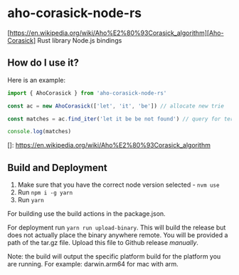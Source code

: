 # aho-corasick-node-rs

[https://en.wikipedia.org/wiki/Aho%E2%80%93Corasick_algorithm][Aho-Corasick] Rust library Node.js bindings

## How do I use it?

Here is an example:

```javascript
import { AhoCorasick } from 'aho-corasick-node-rs'

const ac = new AhoCorasick(['let', 'it', 'be']) // allocate new trie

const matches = ac.find_iter('let it be be not found') // query for terms

console.log(matches)

```

[]: https://en.wikipedia.org/wiki/Aho%E2%80%93Corasick_algorithm

## Build and Deployment

1. Make sure that you have the correct node version selected - `nvm use`
2. Run `npm i -g yarn`
3. Run `yarn`

For building use the build actions in the package.json.

For deployment run `yarn run upload-binary`. This will build the release but does not actually place the binary anywhere remote. You will be provided a path of the tar.gz file. Upload this file to Github release _manually_. 

Note: the build will output the specific platform build for the platform you are running. For example: darwin.arm64 for mac with arm.
